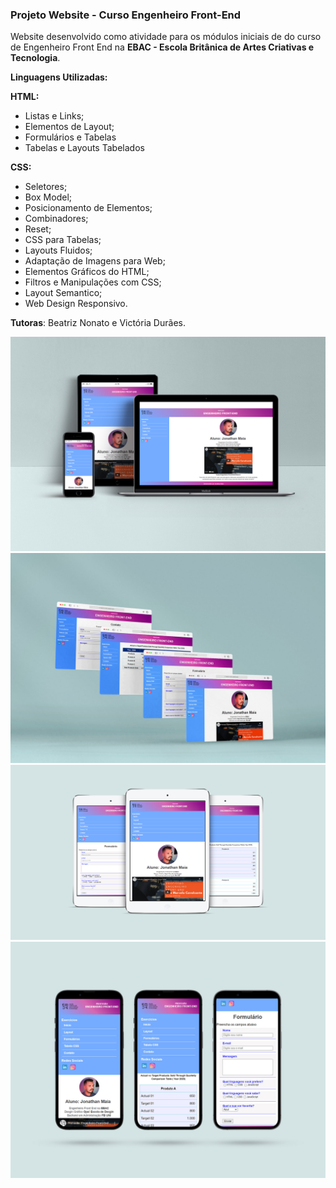 ### Projeto Website - Curso Engenheiro Front-End

Website desenvolvido como atividade para os módulos iniciais de do curso de Engenheiro Front End na **EBAC - Escola Britânica de Artes Criativas e Tecnologia**.

**Linguagens Utilizadas:**

**HTML:**

- Listas e Links;
- Elementos de Layout;
- Formulários e Tabelas
- Tabelas e Layouts Tabelados

**CSS:**

- Seletores;
- Box Model;
- Posicionamento de Elementos;
- Combinadores;
- Reset;
- CSS para Tabelas;
- Layouts Fluidos;
- Adaptação de Imagens para Web;
- Elementos Gráficos do HTML;
- Filtros e Manipulações com CSS;
- Layout Semantico;
- Web Design Responsivo.

**Tutoras**: Beatriz Nonato e Victória Durães.

<div style="display:inline_block">
<img alt="Imagem do projeto" src="https://github.com/jonathanppmaia/websiteebac/blob/main/image/projeto01.jpg?raw=true" >
</div>

<div style="display:inline_block">
<img alt=" Versão Desktop" src="https://github.com/jonathanppmaia/websiteebac/blob/main/image/projeto02.jpg?raw=true" >
</div>
<div style="display:inline_block">
<img alt="Versão Tablet" src="https://github.com/jonathanppmaia/websiteebac/blob/main/image/Projeto04.jpg?raw=true" >

<div style="display:inline_block">
<img alt="Versão SmartPhone" src="https://github.com/jonathanppmaia/websiteebac/blob/main/image/projeto03.jpg?raw=true" >

</div>
